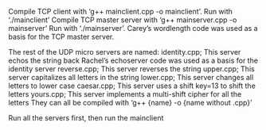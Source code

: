 Compile TCP client with ‘g++ mainclient.cpp -o mainclient’. Run with ‘./mainclient’
Compile TCP master server with ‘g++ mainserver.cpp -o mainserver’ 
Run with ‘./mainserver’. Carey’s wordlength code was used as a basis for the TCP master server.

The rest of the UDP micro servers are named:
  identity.cpp; This server echos the string back 
  Rachel’s echoserver code was used as a basis for the identity server
  reverse.cpp; This server reverses the string
  upper.cpp; This server capitalizes all letters in the string
  lower.cpp; This server changes all letters to lower case
  caesar.cpp; This server uses a shift key=13 to shift the letters
  yours.cpp; This server implements a multi-shift cipher for all the letters
They can all be compiled with ‘g++ {name} -o {name without .cpp}’ 

Run all the servers first, then run the mainclient

